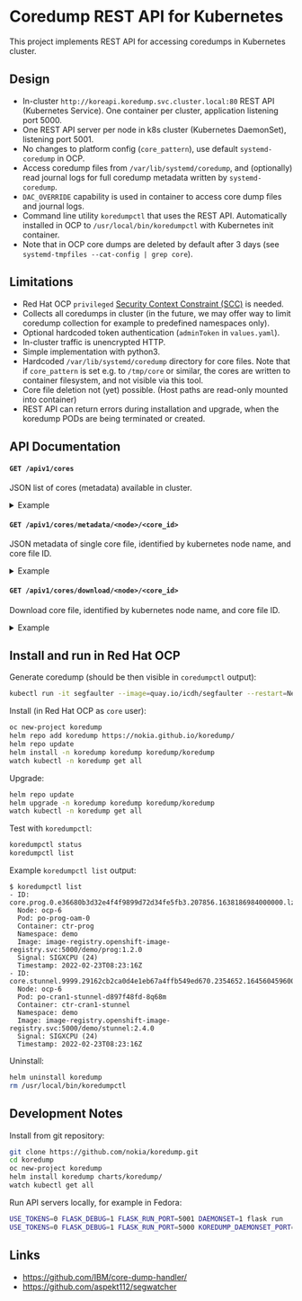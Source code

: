 # Coredump REST API for Kubernetes

This project implements REST API for accessing coredumps in Kubernetes cluster.

## Design

- In-cluster `http://koreapi.koredump.svc.cluster.local:80` REST API (Kubernetes Service).
  One container per cluster, application listening port 5000.
- One REST API server per node in k8s cluster (Kubernetes DaemonSet), listening port 5001.
- No changes to platform config (`core_pattern`), use default `systemd-coredump` in OCP.
- Access coredump files from `/var/lib/systemd/coredump`, and (optionally) read journal logs for full coredump metadata written by `systemd-coredump`.
- `DAC_OVERRIDE` capability is used in container to access core dump files and journal logs.
- Command line utility `koredumpctl` that uses the REST API. Automatically installed in OCP to `/usr/local/bin/koredumpctl` with Kubernetes init container.
- Note that in OCP core dumps are deleted by default after 3 days (see `systemd-tmpfiles --cat-config | grep core`).

## Limitations

- Red Hat OCP `privileged` [Security Context Constraint (SCC)](https://docs.openshift.com/container-platform/4.9/authentication/managing-security-context-constraints.html) is needed.
- Collects all coredumps in cluster (in the future, we may offer way to limit coredump collection for example to predefined namespaces only).
- Optional hardcoded token authentication (`adminToken` in `values.yaml`).
- In-cluster traffic is unencrypted HTTP.
- Simple implementation with python3.
- Hardcoded `/var/lib/systemd/coredump` directory for core files.
  Note that if `core_pattern` is set e.g. to `/tmp/core` or similar, the cores are written to container filesystem, and not visible via this tool.
- Core file deletion not (yet) possible. (Host paths are read-only mounted into container)
- REST API can return errors during installation and upgrade, when the koredump PODs are being terminated or created.

## API Documentation

#### `GET /apiv1/cores`

JSON list of cores (metadata) available in cluster.

<details>
<summary>Example</summary>
<pre>
bash-5.1$ curl -fsS koreapi/apiv1/cores | jq
[
  {
    "ARCH": "x86_64",
    "COREDUMP_CMDLINE": "/usr/bin/example -a -b -c",
    "COREDUMP_COMM": "example",
    ...
    "COREDUMP_SIGNAL": 24,
    "COREDUMP_SIGNAL_NAME": "SIGXCPU",
    "container": "ctr-ns1-example",
    "id": "core.example.9999.f1c1b6957ac9436d9113a86c8c905508.141241.1642081018000000.lz4",
    "node": "ocp-example",
    "pod": "pod-ns1-example-86b5c54447-lrbz2"
  },
  {
    ...
  }
]
</pre>
</details>

#### `GET /apiv1/cores/metadata/<node>/<core_id>`

JSON metadata of single core file, identified by kubernetes node name, and core file ID.

<details>
<summary>Example</summary>
<pre>
bash-5.1$ curl -fsS koreapi/apiv1/cores/metadata/ocp-example/core.example.9999.f1c1b6957ac9436d9113a86c8c905508.141241.1642081018000000.lz4 | jq
{
  "ARCH": "x86_64
  "COREDUMP_CMDLINE": "/usr/bin/example -a -b -c",
  "COREDUMP_COMM": "example",
  ...
  "COREDUMP_SIGNAL": 24,
  "COREDUMP_SIGNAL_NAME": "SIGXCPU",
  "container": "ctr-ns1-example",
  "id": "core.example.9999.f1c1b6957ac9436d9113a86c8c905508.141241.1642081018000000.lz4",
  "node": "ocp-example",
  "pod": "pod-ns1-example-86b5c54447-lrbz2"
}
</pre>
</details>

#### `GET /apiv1/cores/download/<node>/<core_id>`

Download core file, identified by kubernetes node name, and core file ID.

<details>
<summary>Example</summary>
<pre>
bash-5.1$ curl -fvsS -O koreapi/apiv1/cores/download/ocp-example/core.example.9999.f1c1b6957ac9436d9113a86c8c905508.141241.1642081018000000.lz4
* Connected to koreapi (172.30.199.84) port 80 (#0)
> GET /apiv1/cores/download/ocp-example/core.example.9999.f1c1b6957ac9436d9113a86c8c905508.141241.1642081018000000.lz4 HTTP/1.1
> Host: koreapi
> User-Agent: curl/7.79.1
> Accept: */*
> 
* Mark bundle as not supporting multiuse
< HTTP/1.1 200 OK
< Server: gunicorn
< Date: Fri, 14 Jan 2022 05:48:11 GMT
< Connection: close
< Content-Disposition: attachment; filename=core.example.9999.f1c1b6957ac9436d9113a86c8c905508.141241.1642081018000000.lz4
< Content-Type: application/octet-stream
< Content-Length: 279816
< Last-Modified: Thu, 13 Jan 2022 12:29:50 GMT
< Cache-Control: no-cache
< 
* Closing connection 0
</pre>
</details>

## Install and run in Red Hat OCP

Generate coredump (should be then visible in `coredumpctl` output):
```bash
kubectl run -it segfaulter --image=quay.io/icdh/segfaulter --restart=Never
```

Install (in Red Hat OCP as `core` user):
```bash
oc new-project koredump
helm repo add koredump https://nokia.github.io/koredump/
helm repo update
helm install -n koredump koredump koredump/koredump
watch kubectl -n koredump get all
```

Upgrade:
```bash
helm repo update
helm upgrade -n koredump koredump koredump/koredump
watch kubectl -n koredump get all
```

Test with `koredumpctl`:
```bash
koredumpctl status
koredumpctl list
```

Example `koredumpctl list` output:
```
$ koredumpctl list
- ID: core.prog.0.e36680b3d32e4f4f9899d72d34fe5fb3.207856.1638186984000000.lz4
  Node: ocp-6
  Pod: po-prog-oam-0
  Container: ctr-prog
  Namespace: demo
  Image: image-registry.openshift-image-registry.svc:5000/demo/prog:1.2.0
  Signal: SIGXCPU (24)
  Timestamp: 2022-02-23T08:23:16Z
- ID: core.stunnel.9999.29162cb2ca0d4e1eb67a4ffb549ed670.2354652.1645604596000000.lz4
  Node: ocp-6
  Pod: po-cran1-stunnel-d897f48fd-8q68m
  Container: ctr-cran1-stunnel
  Namespace: demo
  Image: image-registry.openshift-image-registry.svc:5000/demo/stunnel:2.4.0
  Signal: SIGXCPU (24)
  Timestamp: 2022-02-23T08:23:16Z
```

Uninstall:
```bash
helm uninstall koredump
rm /usr/local/bin/koredumpctl
```

## Development Notes

Install from git repository:
```bash
git clone https://github.com/nokia/koredump.git
cd koredump
oc new-project koredump
helm install koredump charts/koredump/
watch kubectl get all
```

Run API servers locally, for example in Fedora:
```bash
USE_TOKENS=0 FLASK_DEBUG=1 FLASK_RUN_PORT=5001 DAEMONSET=1 flask run
USE_TOKENS=0 FLASK_DEBUG=1 FLASK_RUN_PORT=5000 KOREDUMP_DAEMONSET_PORT=5001 DAEMONSET=0 FAKE_K8S=1 flask run
```

## Links

- https://github.com/IBM/core-dump-handler/
- https://github.com/aspekt112/segwatcher

